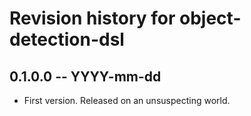 # Revision history for object-detection-dsl

## 0.1.0.0 -- YYYY-mm-dd

* First version. Released on an unsuspecting world.
